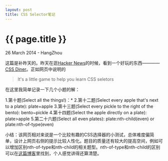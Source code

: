 ```yaml
---
layout: post
title: CSS Selector笔记
---
```


{{ page.title }}
================

<p class="meta">26 March 2014 - HangZhou</p>

这篇是补昨天的。昨天在逛[Hacker News](https://news.ycombinator.com/)的时候，看到一个好玩的东西————[CSS Diner](http://flukeout.github.io/)。正如网页中说明的
>It's a little game to help you learn CSS seletors

在这里我简单记录一下几个小题的解：

1.第十题(Select all the things!)：*
2.第十二题(Select every apple that's next to a plate): plate+apple
3.第十三题(Select every pickle to the right of the bento): bento~pickle
4.第十四题(Select the apple directly on a plate): plate>apple
5.第二十六题(Select all even plates): plate:nth-child(even) or plate:nth-of-type(even)

小结：该网页相对来说是一个比较有趣的CSS选择器的小测试，总体难度偏简单，设计上网页右侧的提示比较人性化。题目的质量还有较大的提高空间，例如可以增加区别nth-of-type和nth-child的相关题型。nth-of-type和nth-child的区别可以在[这篇博客](http://www.zhangxinxu.com/wordpress/?p=1709)里找到，个人感觉讲得还算清楚。
